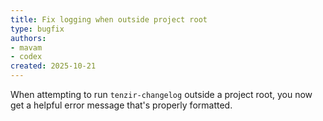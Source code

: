 ```yaml
---
title: Fix logging when outside project root
type: bugfix
authors:
- mavam
- codex
created: 2025-10-21
---
```


When attempting to run `tenzir-changelog` outside a project root, you now get a
helpful error message that's properly formatted.
